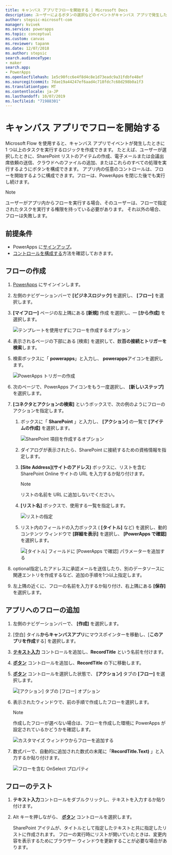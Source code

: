 ```yaml
---
title: キャンバス アプリでフローを開始する | Microsoft Docs
description: ユーザーによるボタンの選択などのイベントがキャンバス アプリで発生した後に 1 つ以上のタスクを実行するフローを作成します。
author: stepsic-microsoft-com
manager: kvivek
ms.service: powerapps
ms.topic: conceptual
ms.custom: canvas
ms.reviewer: tapanm
ms.date: 12/07/2018
ms.author: stepsic
search.audienceType:
- maker
search.app:
- PowerApps
ms.openlocfilehash: 1e5c90fcc6e4f8d4c8e1d73eadc9a31fdbfe48ef
ms.sourcegitcommit: 7dae19a44247ef6aad4c718fdc7c68d298b0a1f3
ms.translationtype: MT
ms.contentlocale: ja-JP
ms.lasthandoff: 10/07/2019
ms.locfileid: "71988301"
---
```

# <a name="start-a-flow-in-a-canvas-app"></a>キャンバス アプリでフローを開始する

Microsoft Flow を使用すると、キャンバス アプリでイベントが発生したときに 1 つ以上のタスクを実行するロジックを作成できます。 たとえば、ユーザーが選択したときに、SharePoint リストのアイテムの作成、電子メールまたは会議出席依頼の送信、クラウドへのファイルの追加、またはこれらのすべての処理を実行するようにボタンを構成できます。 アプリ内の任意のコントロールは、フローを開始するように構成できます。フローは、PowerApps を閉じた後でも実行し続けます。

> [!NOTE]
> ユーザーがアプリ内からフローを実行する場合、そのユーザーは、フローで指定されたタスクを実行する権限を持っている必要があります。 それ以外の場合、フローは失敗します。

## <a name="prerequisites"></a>前提条件

- PowerApps に[サインアップ](../signup-for-powerapps.md)。
- [コントロールを構成する](add-configure-controls.md)方法を確認しておきます。

## <a name="create-a-flow"></a>フローの作成

1. [PowerApps](http://web.powerapps.com?utm_source=padocs&utm_medium=linkinadoc&utm_campaign=referralsfromdoc) にサインインします。

1. 左側のナビゲーションバーで **[ビジネスロジック]** を選択し、 **[フロー]** を選択します。

1. **[マイフロー]** ページの左上隅にある **[新規]** 作成 を選択し、一 **[から作成]** を選択します。

    ![テンプレートを使用せずにフローを作成するオプション](./media/using-logic-flows/create-from-blank.png)

1. 表示されるページの下部にある [検索] を選択して、数**百の接続とトリガーを検索**します。

1. 検索ボックスに「 **powerapps**」と入力し、 **powerapps**アイコンを選択します。

    ![PowerApps トリガーの作成](./media/using-logic-flows/set-trigger.png)
    
1. 次のページで、PowerApps アイコンをもう一度選択し、 **[新しいステップ]** を選択します。

1. **[コネクタとアクションの検索]** というボックスで、次の例のようにフローのアクションを指定します。

   1. ボックスに「 **SharePoint** 」と入力し、 **[アクション]** の一覧で **[アイテムの作成]** を選択します。

       ![SharePoint 項目を作成するオプション](./media/using-logic-flows/create-sharepoint-item.png)

   1. ダイアログが表示されたら、SharePoint に接続するための資格情報を指定します。

   1. **[Site Address]\(サイトのアドレス\)** ボックスに、リストを含む SharePoint Online サイトの URL を入力するか貼り付けます。

       > [!NOTE]
       > リストの名前を URL に追加しないでください。

   1. **[リスト名]** ボックスで、使用する一覧を指定します。
   
       ![リストの指定](./media/using-logic-flows/list-fields.png)

   1. リスト内のフィールドの入力ボックス ( **[タイトル]** など) を選択し、動的コンテンツ ウィンドウで **[詳細を表示]** を選択し、 **[PowerApps で確認]** を選択します。 

       ![[タイトル] フィールドに [PowerApps で確認] パラメーターを追加する](./media/using-logic-flows/ask-in-powerapps.png)

1. optional指定したアドレスに承認メールを送信したり、別のデータソースに関連エントリを作成するなど、追加の手順を1つ以上指定します。

1. 左上隅の近くに、フローの名前を入力するか貼り付け、右上隅にある **[保存]** を選択します。

## <a name="add-a-flow-to-an-app"></a>アプリへのフローの追加
1. 左側のナビゲーションバーで、 **[作成]** を選択します。

1. [空白] タイル**からキャンバスアプリ**にマウスポインターを移動し、[**このアプリを作成**する] を選択します。

1. **[テキスト入力](controls/control-text-input.md)** コントロールを追加し、**RecordTitle** という名前を付けます。

1. **[ボタン](controls/control-button.md)** コントロールを追加し、**RecordTitle** の下に移動します。

1. **[ボタン](controls/control-button.md)** コントロールを選択した状態で、 **[アクション]** タブの **[フロー]** を選択します。

    ![[アクション] タブの [フロー] オプション](./media/using-logic-flows/action-tab.png)

1. 表示されたウィンドウで、前の手順で作成したフローを選択します。

    > [!NOTE]
   > 作成したフローが選べない場合は、フローを作成した環境に PowerApps が設定されているかどうかを確認します。

    ![カスタマイズ ウィンドウからフローを追加する](./media/using-logic-flows/add-flow-from-pane.png)

1. 数式バーで、自動的に追加された数式の末尾に「**RecordTitle.Text)** 」と入力するか貼り付けます。

    ![フローを含む OnSelect プロパティ](./media/using-logic-flows/onselect-with-flow.png)

## <a name="test-the-flow"></a>フローのテスト
1. **テキスト入力**コントロールをダブルクリックし、テキストを入力するか貼り付けます。

1. Alt キーを押しながら、 **[ボタン](controls/control-button.md)** コントロールを選択します。

    SharePoint アイテムが、タイトルとして指定したテキストと共に指定したリストに作成されます。 フローの実行時にリストが開いていたときは、変更内容を表示するためにブラウザー ウィンドウを更新することが必要な場合があります。
